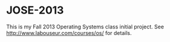 JOSE-2013
============

This is my Fall 2013 Operating Systems class initial project.
See http://www.labouseur.com/courses/os/ for details.
